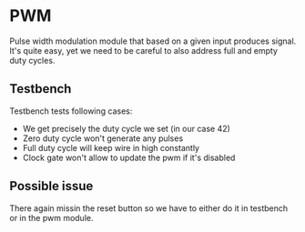 # PWM
Pulse width modulation module that based on a given input
produces signal. It's quite easy, yet we need to be careful
to also address full and empty duty cycles.

## Testbench
Testbench tests following cases:
 - We get precisely the duty cycle we set (in our case 42)
 - Zero duty cycle won't generate any pulses
 - Full duty cycle will keep wire in high constantly
 - Clock gate won't allow to update the pwm if it's disabled

## Possible issue
There again missin the reset button so we have to either do it in testbench
or in the pwm module.
